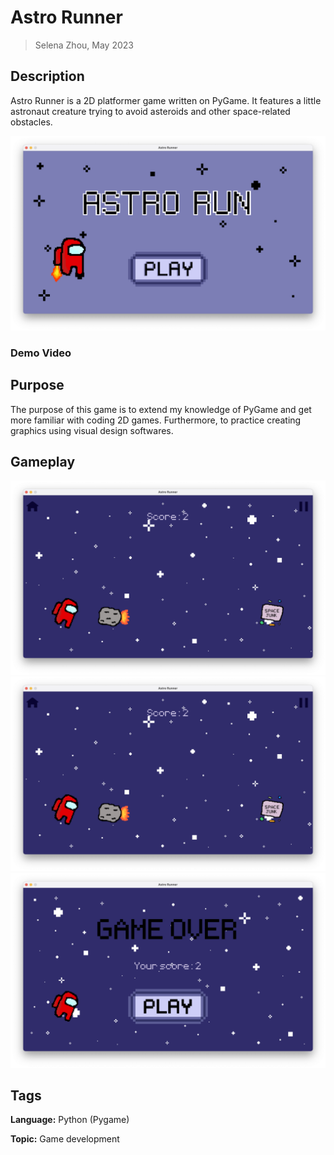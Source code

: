 # Astro Runner

> Selena Zhou, May 2023


## Description

Astro Runner is a 2D platformer game written on PyGame.
It features a little astronaut creature trying to avoid asteroids and other space-related obstacles.

![screencap of gameplay](gameplay/intro_screen.png "intro screen")

### Demo Video

## Purpose

The purpose of this game is to extend my knowledge of PyGame and get more familiar with coding 2D games.
Furthermore, to practice creating graphics using visual design softwares.

## Gameplay

![screencap of gameplay](gameplay/game1.png "gameplay")
![screencap of gameplay](gameplay/game1.png "gameplay")
![screencap of gameplay](gameplay/end_screen.png "end screen")

## Tags

**Language:** Python (Pygame)

**Topic:** Game development
